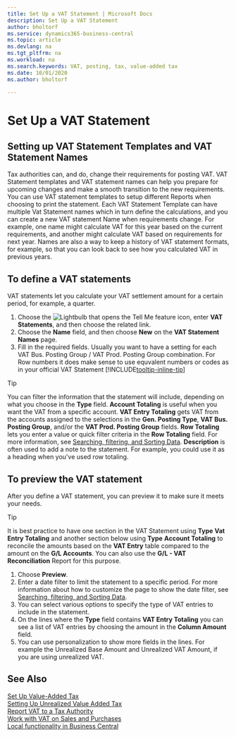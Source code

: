 ```yaml
---
title: Set Up a VAT Statement | Microsoft Docs
description: Set Up a VAT Statement
author: bholtorf
ms.service: dynamics365-business-central
ms.topic: article
ms.devlang: na
ms.tgt_pltfrm: na
ms.workload: na
ms.search.keywords: VAT, posting, tax, value-added tax
ms.date: 10/01/2020
ms.author: bholtorf

---
```

# Set Up a VAT Statement

## Setting up VAT Statement Templates and VAT Statement Names
Tax authorities can, and do, change their requirements for posting VAT. VAT Statement templates and VAT statement names can help you prepare for upcoming changes and make a smooth transition to the new requirements. You can use VAT statement templates to setup different Reports when choosing to print the statement. Each VAT Statement Template can have multiple Vat Statement names which in turn define the calculations, and you can create a new VAT statement Name when requirements change. For example, one name might calculate VAT for this year based on the current requirements, and another might calculate VAT based on requirements for next year. Names are also a way to keep a history of VAT statement formats, for example, so that you can look back to see how you calculated VAT in previous years.

## To define a VAT statements
VAT statements let you calculate your VAT settlement amount for a certain period, for example, a quarter.

1. Choose the ![Lightbulb that opens the Tell Me feature](media/ui-search/search_small.png "Tell me what you want to do") icon, enter **VAT Statements**, and then choose the related link.  
2. Choose the **Name** field, and then choose **New** on the **VAT Statement Names** page.
3. Fill in the required fields. Usually you want to have a setting for each VAT Bus. Posting Group / VAT Prod. Posting Group combination. For Row numbers it does make sense to use equvalent numbers or codes as in your official VAT Statement [!INCLUDE[tooltip-inline-tip](includes/tooltip-inline-tip_md.md)] 


> [!Tip]
> You can filter the information that the statement will include, depending on what you choose in the **Type** field. **Account Totaling** is useful when you want the VAT from a specific account.
**VAT Entry Totaling** gets VAT from the accounts assigned to the selections in the **Gen. Posting Type**, **VAT Bus. Posting Group**, and/or the **VAT Prod. Posting Group** fields. **Row Totaling** lets you enter a value or quick filter criteria in the **Row Totaling** field. For more information, see [Searching, filtering, and Sorting Data](ui-enter-criteria-filters.md). **Description** is often used to add a note to the statement. For example, you could use it as a heading when you've used row totaling.

## To preview the VAT statement
After you define a VAT statement, you can preview it to make sure it meets your needs.
> [!Tip]
> It is best practice to have one section in the VAT Statement using **Type** **Vat Entry Totaling** and another section below using **Type** **Account Totaling** to reconcile the amounts based on the **VAT Entry** table compared to the amount on the **G/L Accounts**. You can also use the **G/L - VAT Reconciliation** Report for this purpose.

1. Choose **Preview**.
2. Enter a date filter to limit the statement to a specific period. For more information about how to customize the page to show the date filter, see [Searching, filtering, and Sorting Data](ui-enter-criteria-filters.md).
3. You can select various options to specify the type of VAT entries to include in the statement.
4. On the lines where the **Type** field contains **VAT Entry Totaling** you can see a list of VAT entries by choosing the amount in the **Column Amount** field.
5. You can use personalization to show more fields in the lines. For example the Unrealized Base Amount and Unrealized VAT Amount, if you are using unrealized VAT.

## See Also  
[Set Up Value-Added Tax](finance-setup-vat.md)  
[Setting Up Unrealized Value Added Tax](finance-setup-unrealized-vat.md)      
[Report VAT to a Tax Authority](finance-how-report-vat.md)  
[Work with VAT on Sales and Purchases](finance-work-with-vat.md)  
[Local functionality in Business Central](about-localization.md)
